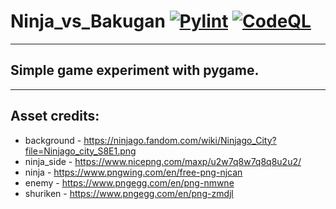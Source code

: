 # Ninja_vs_Bakugan [![Pylint](https://github.com/kasztp/Ninja_vs_Bakugan/actions/workflows/pylint.yml/badge.svg)](https://github.com/kasztp/Ninja_vs_Bakugan/actions/workflows/pylint.yml) [![CodeQL](https://github.com/kasztp/Ninja_vs_Bakugan/actions/workflows/github-code-scanning/codeql/badge.svg)](https://github.com/kasztp/Ninja_vs_Bakugan/actions/workflows/github-code-scanning/codeql)

---
## Simple game experiment with pygame.
---
## Asset credits:
* background - https://ninjago.fandom.com/wiki/Ninjago_City?file=Ninjago_city_S8E1.png
* ninja_side - https://www.nicepng.com/maxp/u2w7q8w7q8q8u2u2/
* ninja - https://www.pngwing.com/en/free-png-njcan
* enemy - https://www.pngegg.com/en/png-nmwne
* shuriken - https://www.pngegg.com/en/png-zmdjl
